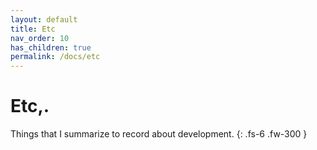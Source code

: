 ```yaml
---
layout: default
title: Etc
nav_order: 10
has_children: true
permalink: /docs/etc
---
```


# Etc,.

Things that I summarize to record about development.
{: .fs-6 .fw-300 }